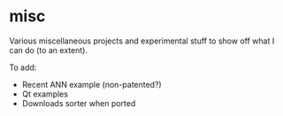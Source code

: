 # misc
Various miscellaneous projects and experimental stuff to show off what I can do (to an extent).

To add:
- Recent ANN example (non-patented?)
- Qt examples
- Downloads sorter when ported
